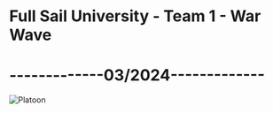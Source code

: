  # Full Sail University - Team 1 - War Wave
 # -------------03/2024-------------
![Platoon](https://github.com/DarkLord7771/Team1FPS/assets/134660640/8ab969bd-2e61-4d9e-999b-d4e785254ebc)

